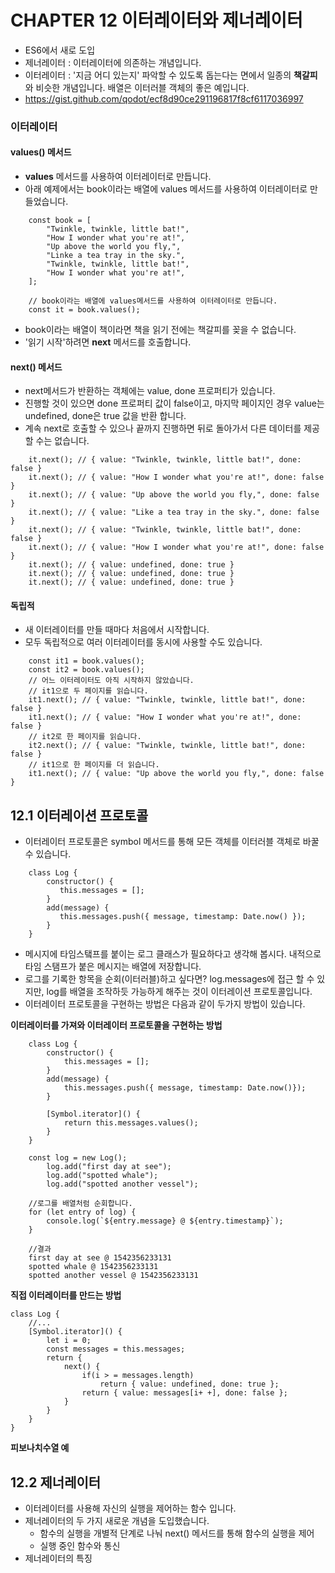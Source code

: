 # CHAPTER 12 이터레이터와 제너레이터
- ES6에서 새로 도입
- 제너레이터 : 이터레이터에 의존하는 개념입니다.
- 이터레이터 : '지금 어디 있는지' 파악할 수 있도록 돕는다는 면에서 일종의 **책갈피**와 비슷한 개념입니다. 배열은 이터러블 객체의 좋은 예입니다.
- https://gist.github.com/qodot/ecf8d90ce291196817f8cf6117036997

### 이터레이터
#### values() 메서드
- **values** 메서드를 사용하여 이터레이터로 만듭니다.
- 아래 예제에서는 book이라는 배열에 values 메서드를 사용하여 이터레이터로 만들었습니다.
```
    const book = [
        "Twinkle, twinkle, little bat!",
        "How I wonder what you're at!",
        "Up above the world you fly,",
        "Linke a tea tray in the sky.",
        "Twinkle, twinkle, little bat!",
        "How I wonder what you're at!",
    ];

    // book이라는 배열에 values메서드를 사용하여 이터레이터로 만듭니다.
    const it = book.values();
```
- book이라는 배열이 책이라면 책을 읽기 전에는 책갈피를 꽂을 수 없습니다.
- '읽기 시작'하려면 **next** 메서드를 호출합니다.

#### next() 메서드
- next메서드가 반환하는 객체에는 value, done 프로퍼티가 있습니다.
- 진행할 것이 있으면 done 프로퍼티 값이 false이고, 마지막 페이지인 경우 value는 undefined, done은 true 값을 반환 합니다.
- 계속 next로 호출할 수 있으나 끝까지 진행하면 뒤로 돌아가서 다른 데이터를 제공할 수는 없습니다.
```
    it.next(); // { value: "Twinkle, twinkle, little bat!", done: false }
    it.next(); // { value: "How I wonder what you're at!", done: false }
    it.next(); // { value: "Up above the world you fly,", done: false }
    it.next(); // { value: "Like a tea tray in the sky.", done: false }
    it.next(); // { value: "Twinkle, twinkle, little bat!", done: false }
    it.next(); // { value: "How I wonder what you're at!", done: false }
    it.next(); // { value: undefined, done: true }
    it.next(); // { value: undefined, done: true }
    it.next(); // { value: undefined, done: true }
```


#### 독립적
- 새 이터레이터를 만들 때마다 처음에서 시작합니다.
- 모두 독립적으로 여러 이터레이터를 동시에 사용할 수도 있습니다.
```
    const it1 = book.values();
    const it2 = book.values();
    // 어느 이터레이터도 아직 시작하지 않았습니다.
    // it1으로 두 페이지를 읽습니다.
    it1.next(); // { value: "Twinkle, twinkle, little bat!", done: false }
    it1.next(); // { value: "How I wonder what you're at!", done: false }
    // it2로 한 페이지를 읽습니다.
    it2.next(); // { value: "Twinkle, twinkle, little bat!", done: false }
    // it1으로 한 페이지를 더 읽습니다.
    it1.next(); // { value: "Up above the world you fly,", done: false }
```


## 12.1 이터레이션 프로토콜
- 이터레이터 프로토콜은 symbol 메서드를 통해 모든 객체를 이터러블 객체로 바꿀 수 있습니다.
```
    class Log {
        constructor() {
           this.messages = [];
        }
        add(message) {
           this.messages.push({ message, timestamp: Date.now() });
        }
    }
```
- 메시지에 타임스탴프를 붙이는 로그 클래스가 필요하다고 생각해 봅시다. 내적으로 타임 스탬프가 붙은 메시지는 배열에 저장합니다.
- 로그를 기록한 항목을 순회(이터러블)하고 싶다면? log.messages에 접근 할 수 있지만, log를 배열을 조작하듯 가능하게 해주는 것이 이터레이션 프로토콜입니다.
- 이터레이터 프로토콜을 구현하는 방법은 다음과 같이 두가지 방법이 있습니다.

**이터레이터를 가져와 이터레이터 프로토콜을 구현하는 방법**
```
    class Log {
        constructor() {
            this.messages = [];
        }
        add(message) {
            this.messages.push({ message, timestamp: Date.now()});
        }

        [Symbol.iterator]() {
            return this.messages.values();
        }
    }
    
    const log = new Log();
        log.add("first day at see");
        log.add("spotted whale");
        log.add("spotted another vessel");
    ​
    //로그를 배열처럼 순회합니다.
    for (let entry of log) {
        console.log(`${entry.message} @ ${entry.timestamp}`);
    }

    //결과
    first day at see @ 1542356233131
    spotted whale @ 1542356233131
    spotted another vessel @ 1542356233131
```

**직접 이터레이터를 만드는 방법**
```
class Log {
    //...
    [Symbol.iterator]() {
        let i = 0;
        const messages = this.messages;
        return {
            next() {
                if(i > = messages.length)
                    return { value: undefined, done: true };
                return { value: messages[i+ +], done: false };
            }
        }
    }
}
```

**피보나치수열 예**

## 12.2  제너레이터
- 이터레이터를 사용해 자신의 실행을 제어하는 함수 입니다.
- 제너레이터의 두 가지 새로운 개념을 도입했습니다.
    - 함수의 실행을 개별적 단계로 나눠 next() 메서드를 통해 함수의 실행을 제어
    - 실행 중인 함수와 통신
- 제너레이터의 특징
    
